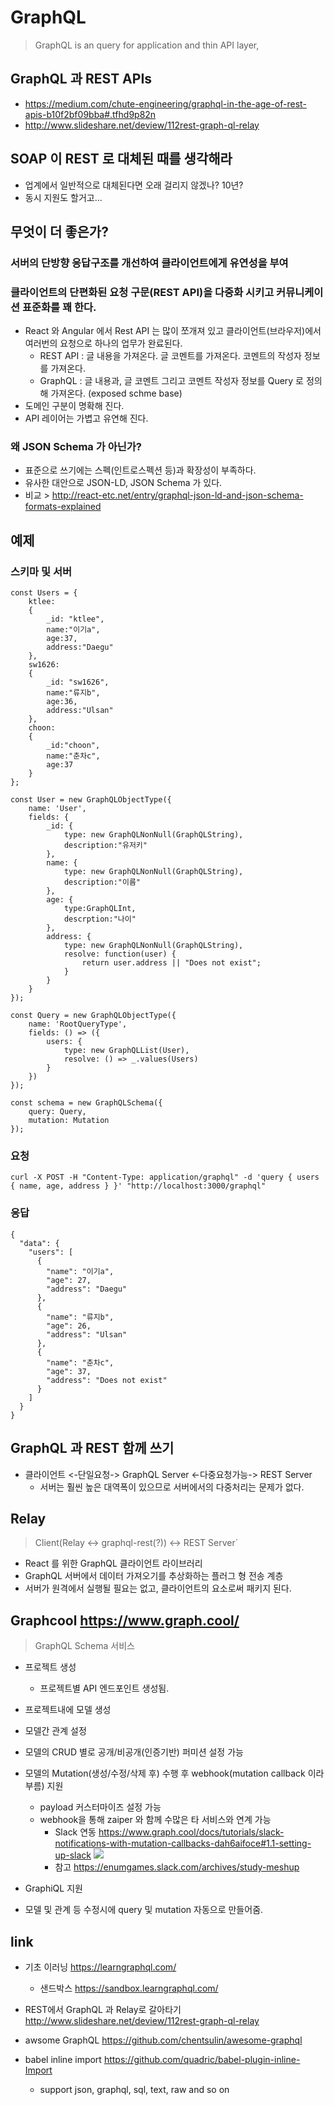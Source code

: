 
# GraphQL
> GraphQL is an query for application and thin API layer,

## GraphQL 과 REST APIs
 * https://medium.com/chute-engineering/graphql-in-the-age-of-rest-apis-b10f2bf09bba#.tfhd9p82n
 * http://www.slideshare.net/deview/112rest-graph-ql-relay

## SOAP 이 REST 로 대체된 때를 생각해라
 * 업계에서 일반적으로 대체된다면 오래 걸리지 않겠나? 10년?
 * 동시 지원도 할거고...

## 무엇이 더 좋은가?

### 서버의 단방향 응답구조를 개선하여 클라이언트에게 유연성을 부여

### 클라이언트의 단편화된 요청 구문(REST API)을 다중화 시키고 커뮤니케이션 표준화를 꽤 한다.
 * React 와 Angular 에서 Rest API 는 많이 쪼개져 있고 클라이언트(브라우저)에서 여러번의 요청으로 하나의 업무가 완료된다.
   * REST API : 글 내용을 가져온다. 글 코멘트를 가져온다. 코멘트의 작성자 정보를 가져온다.
   * GraphQL : 글 내용과, 글 코멘트 그리고 코멘트 작성자 정보를 Query 로 정의해 가져온다. (exposed schme base)
 * 도메인 구분이 명확해 진다.
 * API 레이어는 가볍고 유연해 진다.

### 왜 JSON Schema 가 아닌가?
 * 표준으로 쓰기에는 스펙(인트로스펙션 등)과 확장성이 부족하다.
 * 유사한 대안으로 JSON-LD, JSON Schema 가 있다.
 * 비교 > http://react-etc.net/entry/graphql-json-ld-and-json-schema-formats-explained

## 예제
### 스키마 및 서버
```
const Users = {
    ktlee:
    {   
        _id: "ktlee",
        name:"이기a",
        age:37,
        address:"Daegu"
    },
    sw1626:
    {   
        _id: "sw1626",
        name:"류지b",
        age:36,
        address:"Ulsan"
    },
    choon:
    {
        _id:"choon",
        name:"춘차c",
        age:37
    }
};

const User = new GraphQLObjectType({
    name: 'User',
    fields: {
        _id: {
            type: new GraphQLNonNull(GraphQLString),
            description:"유저키"
        },
        name: {
            type: new GraphQLNonNull(GraphQLString),
            description:"이름"
        },
        age: {
            type:GraphQLInt,
            descrption:"나이"
        },
        address: {
            type: new GraphQLNonNull(GraphQLString),
            resolve: function(user) {
                return user.address || "Does not exist";
            }
        }
    }
});

const Query = new GraphQLObjectType({
    name: 'RootQueryType',
    fields: () => ({
        users: {
            type: new GraphQLList(User),
            resolve: () => _.values(Users)
        }
    })
});

const schema = new GraphQLSchema({
    query: Query,
    mutation: Mutation
});
```
### 요청
```
curl -X POST -H "Content-Type: application/graphql" -d 'query { users { name, age, address } }' "http://localhost:3000/graphql"
```
### 응답
```
{
  "data": {
    "users": [
      {
        "name": "이기a",
        "age": 27,
        "address": "Daegu"
      },
      {
        "name": "류지b",
        "age": 26,
        "address": "Ulsan"
      },
      {
        "name": "춘차c",
        "age": 37,
        "address": "Does not exist"
      }
    ]
  }
}
```

## GraphQL 과 REST 함께 쓰기
 * 클라이언트 <-단일요청-> GraphQL Server <-다중요청가능-> REST Server
   * 서버는 훨씬 높은 대역폭이 있으므로 서버에서의 다중처리는 문제가 없다.

## Relay
 > Client(Relay <-> graphql-rest(?)) <-> REST Server`

 * React 를 위한 GraphQL 클라이언트 라이브러리
 * GraphQL 서버에서 데이터 가져오기를 추상화하는 플러그 형 전송 계층
 * 서버가 원격에서 실행될 필요는 없고, 클라이언트의 요소로써 패키지 된다.

## Graphcool https://www.graph.cool/
> GraphQL Schema 서비스

 * 프로젝트 생성
   * 프로젝트별 API 엔드포인트 생성됨.
 * 프로젝트내에 모델 생성
 * 모델간 관계 설정
 * 모델의 CRUD 별로 공개/비공개(인증기반) 퍼미션 설정 가능
 * 모델의 Mutation(생성/수정/삭제 후) 수행 후 webhook(mutation callback 이라 부름) 지원
   * payload 커스터마이즈 설정 가능
   * webhook을 통해 zaiper 와 함께 수많은 타 서비스와 연계 가능
     * Slack 연동 https://www.graph.cool/docs/tutorials/slack-notifications-with-mutation-callbacks-dah6aifoce#1.1-setting-up-slack
        ![](img/2017-01-25-18-09-39.png)
     * 참고 https://enumgames.slack.com/archives/study-meshup

 * GraphiQL 지원
 * 모델 및 관계 등 수정시에 query 및 mutation 자동으로 만들어줌.

## link
 * 기초 이러닝 https://learngraphql.com/
   * 샌드박스 https://sandbox.learngraphql.com/

 * REST에서 GraphQL 과 Relay로 갈아타기 http://www.slideshare.net/deview/112rest-graph-ql-relay
 * awsome GraphQL https://github.com/chentsulin/awesome-graphql
 * babel inline import https://github.com/quadric/babel-plugin-inline-Import
   * support json, graphql, sql, text, raw and so on
